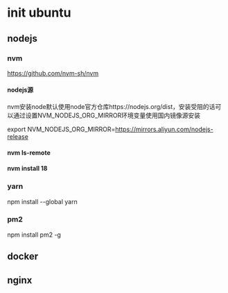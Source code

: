 # init ubuntu 

## nodejs
### nvm
https://github.com/nvm-sh/nvm

#### nodejs源
nvm安装node默认使用node官方仓库https://nodejs.org/dist，安装受阻的话可以通过设置NVM_NODEJS_ORG_MIRROR环境变量使用国内镜像源安装

export NVM_NODEJS_ORG_MIRROR=https://mirrors.aliyun.com/nodejs-release

#### nvm ls-remote

#### nvm install 18

### yarn
npm install --global yarn

### pm2
npm install pm2 -g

## docker

## nginx



